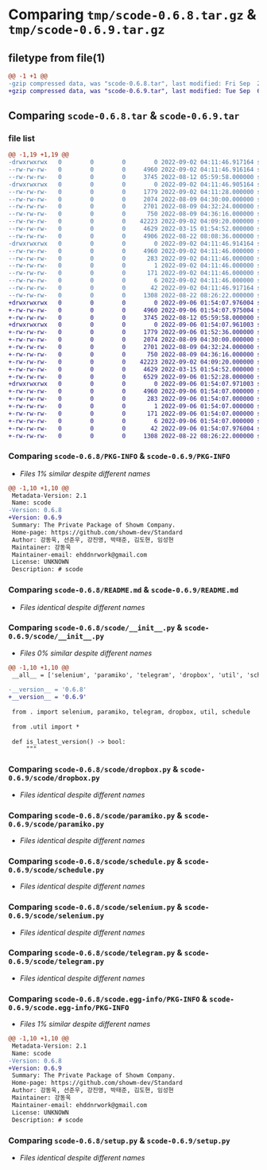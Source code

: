 # Comparing `tmp/scode-0.6.8.tar.gz` & `tmp/scode-0.6.9.tar.gz`

## filetype from file(1)

```diff
@@ -1 +1 @@
-gzip compressed data, was "scode-0.6.8.tar", last modified: Fri Sep  2 04:11:46 2022, max compression
+gzip compressed data, was "scode-0.6.9.tar", last modified: Tue Sep  6 01:54:07 2022, max compression
```

## Comparing `scode-0.6.8.tar` & `scode-0.6.9.tar`

### file list

```diff
@@ -1,19 +1,19 @@
-drwxrwxrwx   0        0        0        0 2022-09-02 04:11:46.917164 scode-0.6.8/
--rw-rw-rw-   0        0        0     4960 2022-09-02 04:11:46.916164 scode-0.6.8/PKG-INFO
--rw-rw-rw-   0        0        0     3745 2022-08-12 05:59:58.000000 scode-0.6.8/README.md
-drwxrwxrwx   0        0        0        0 2022-09-02 04:11:46.905164 scode-0.6.8/scode/
--rw-rw-rw-   0        0        0     1779 2022-09-02 04:11:28.000000 scode-0.6.8/scode/__init__.py
--rw-rw-rw-   0        0        0     2074 2022-08-09 04:30:00.000000 scode-0.6.8/scode/dropbox.py
--rw-rw-rw-   0        0        0     2701 2022-08-09 04:32:24.000000 scode-0.6.8/scode/paramiko.py
--rw-rw-rw-   0        0        0      750 2022-08-09 04:36:16.000000 scode-0.6.8/scode/schedule.py
--rw-rw-rw-   0        0        0    42223 2022-09-02 04:09:20.000000 scode-0.6.8/scode/selenium.py
--rw-rw-rw-   0        0        0     4629 2022-03-15 01:54:52.000000 scode-0.6.8/scode/telegram.py
--rw-rw-rw-   0        0        0     4906 2022-08-22 08:08:36.000000 scode-0.6.8/scode/util.py
-drwxrwxrwx   0        0        0        0 2022-09-02 04:11:46.914164 scode-0.6.8/scode.egg-info/
--rw-rw-rw-   0        0        0     4960 2022-09-02 04:11:46.000000 scode-0.6.8/scode.egg-info/PKG-INFO
--rw-rw-rw-   0        0        0      283 2022-09-02 04:11:46.000000 scode-0.6.8/scode.egg-info/SOURCES.txt
--rw-rw-rw-   0        0        0        1 2022-09-02 04:11:46.000000 scode-0.6.8/scode.egg-info/dependency_links.txt
--rw-rw-rw-   0        0        0      171 2022-09-02 04:11:46.000000 scode-0.6.8/scode.egg-info/requires.txt
--rw-rw-rw-   0        0        0        6 2022-09-02 04:11:46.000000 scode-0.6.8/scode.egg-info/top_level.txt
--rw-rw-rw-   0        0        0       42 2022-09-02 04:11:46.917164 scode-0.6.8/setup.cfg
--rw-rw-rw-   0        0        0     1308 2022-08-22 08:26:22.000000 scode-0.6.8/setup.py
+drwxrwxrwx   0        0        0        0 2022-09-06 01:54:07.976004 scode-0.6.9/
+-rw-rw-rw-   0        0        0     4960 2022-09-06 01:54:07.975004 scode-0.6.9/PKG-INFO
+-rw-rw-rw-   0        0        0     3745 2022-08-12 05:59:58.000000 scode-0.6.9/README.md
+drwxrwxrwx   0        0        0        0 2022-09-06 01:54:07.961003 scode-0.6.9/scode/
+-rw-rw-rw-   0        0        0     1779 2022-09-06 01:52:36.000000 scode-0.6.9/scode/__init__.py
+-rw-rw-rw-   0        0        0     2074 2022-08-09 04:30:00.000000 scode-0.6.9/scode/dropbox.py
+-rw-rw-rw-   0        0        0     2701 2022-08-09 04:32:24.000000 scode-0.6.9/scode/paramiko.py
+-rw-rw-rw-   0        0        0      750 2022-08-09 04:36:16.000000 scode-0.6.9/scode/schedule.py
+-rw-rw-rw-   0        0        0    42223 2022-09-02 04:09:20.000000 scode-0.6.9/scode/selenium.py
+-rw-rw-rw-   0        0        0     4629 2022-03-15 01:54:52.000000 scode-0.6.9/scode/telegram.py
+-rw-rw-rw-   0        0        0     6529 2022-09-06 01:52:28.000000 scode-0.6.9/scode/util.py
+drwxrwxrwx   0        0        0        0 2022-09-06 01:54:07.971003 scode-0.6.9/scode.egg-info/
+-rw-rw-rw-   0        0        0     4960 2022-09-06 01:54:07.000000 scode-0.6.9/scode.egg-info/PKG-INFO
+-rw-rw-rw-   0        0        0      283 2022-09-06 01:54:07.000000 scode-0.6.9/scode.egg-info/SOURCES.txt
+-rw-rw-rw-   0        0        0        1 2022-09-06 01:54:07.000000 scode-0.6.9/scode.egg-info/dependency_links.txt
+-rw-rw-rw-   0        0        0      171 2022-09-06 01:54:07.000000 scode-0.6.9/scode.egg-info/requires.txt
+-rw-rw-rw-   0        0        0        6 2022-09-06 01:54:07.000000 scode-0.6.9/scode.egg-info/top_level.txt
+-rw-rw-rw-   0        0        0       42 2022-09-06 01:54:07.976004 scode-0.6.9/setup.cfg
+-rw-rw-rw-   0        0        0     1308 2022-08-22 08:26:22.000000 scode-0.6.9/setup.py
```

### Comparing `scode-0.6.8/PKG-INFO` & `scode-0.6.9/PKG-INFO`

 * *Files 1% similar despite different names*

```diff
@@ -1,10 +1,10 @@
 Metadata-Version: 2.1
 Name: scode
-Version: 0.6.8
+Version: 0.6.9
 Summary: The Private Package of Showm Company.
 Home-page: https://github.com/showm-dev/Standard
 Author: 강동욱, 선준우, 강진영, 박태준, 김도현, 임성현
 Maintainer: 강동욱
 Maintainer-email: ehddnrwork@gmail.com
 License: UNKNOWN
 Description: # scode
```

### Comparing `scode-0.6.8/README.md` & `scode-0.6.9/README.md`

 * *Files identical despite different names*

### Comparing `scode-0.6.8/scode/__init__.py` & `scode-0.6.9/scode/__init__.py`

 * *Files 0% similar despite different names*

```diff
@@ -1,10 +1,10 @@
 __all__ = ['selenium', 'paramiko', 'telegram', 'dropbox', 'util', 'schedule']
 
-__version__ = '0.6.8'
+__version__ = '0.6.9'
 
 from . import selenium, paramiko, telegram, dropbox, util, schedule
 
 from .util import *
 
 def is_latest_version() -> bool:
     """
```

### Comparing `scode-0.6.8/scode/dropbox.py` & `scode-0.6.9/scode/dropbox.py`

 * *Files identical despite different names*

### Comparing `scode-0.6.8/scode/paramiko.py` & `scode-0.6.9/scode/paramiko.py`

 * *Files identical despite different names*

### Comparing `scode-0.6.8/scode/schedule.py` & `scode-0.6.9/scode/schedule.py`

 * *Files identical despite different names*

### Comparing `scode-0.6.8/scode/selenium.py` & `scode-0.6.9/scode/selenium.py`

 * *Files identical despite different names*

### Comparing `scode-0.6.8/scode/telegram.py` & `scode-0.6.9/scode/telegram.py`

 * *Files identical despite different names*

### Comparing `scode-0.6.8/scode.egg-info/PKG-INFO` & `scode-0.6.9/scode.egg-info/PKG-INFO`

 * *Files 1% similar despite different names*

```diff
@@ -1,10 +1,10 @@
 Metadata-Version: 2.1
 Name: scode
-Version: 0.6.8
+Version: 0.6.9
 Summary: The Private Package of Showm Company.
 Home-page: https://github.com/showm-dev/Standard
 Author: 강동욱, 선준우, 강진영, 박태준, 김도현, 임성현
 Maintainer: 강동욱
 Maintainer-email: ehddnrwork@gmail.com
 License: UNKNOWN
 Description: # scode
```

### Comparing `scode-0.6.8/setup.py` & `scode-0.6.9/setup.py`

 * *Files identical despite different names*

